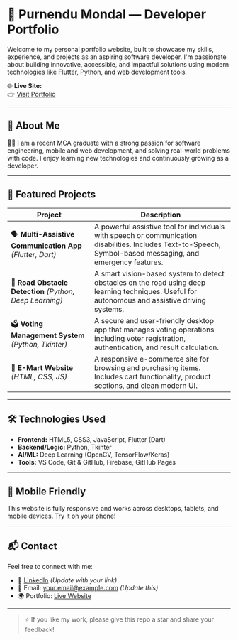 # 🌟 Purnendu Mondal — Developer Portfolio

Welcome to my personal portfolio website, built to showcase my skills, experience, and projects as an aspiring software developer. I'm passionate about building innovative, accessible, and impactful solutions using modern technologies like Flutter, Python, and web development tools.

🌐 **Live Site:**  
👉 [Visit Portfolio](https://purnendumondal-ascoder.github.io/Portfolio-/)

---

## 🧠 About Me

👨‍💻 I am a recent MCA graduate with a strong passion for software engineering, mobile and web development, and solving real-world problems with code. I enjoy learning new technologies and continuously growing as a developer.

---

## 🚀 Featured Projects

| Project | Description |
|--------|-------------|
| 🗣️ **Multi-Assistive Communication App** *(Flutter, Dart)* | A powerful assistive tool for individuals with speech or communication disabilities. Includes Text-to-Speech, Symbol-based messaging, and emergency features. |
| 🛑 **Road Obstacle Detection** *(Python, Deep Learning)* | A smart vision-based system to detect obstacles on the road using deep learning techniques. Useful for autonomous and assistive driving systems. |
| 🗳️ **Voting Management System** *(Python, Tkinter)* | A secure and user-friendly desktop app that manages voting operations including voter registration, authentication, and result calculation. |
| 🛒 **E-Mart Website** *(HTML, CSS, JS)* | A responsive e-commerce site for browsing and purchasing items. Includes cart functionality, product sections, and clean modern UI. |

---

## 🛠️ Technologies Used

- **Frontend:** HTML5, CSS3, JavaScript, Flutter (Dart)
- **Backend/Logic:** Python, Tkinter
- **AI/ML:** Deep Learning (OpenCV, TensorFlow/Keras)
- **Tools:** VS Code, Git & GitHub, Firebase, GitHub Pages

---

## 📱 Mobile Friendly

This website is fully responsive and works across desktops, tablets, and mobile devices. Try it on your phone!

---

## 📬 Contact

Feel free to connect with me:

- 💼 [LinkedIn](https://www.linkedin.com/in/your-link) *(Update with your link)*
- 📧 Email: your.email@example.com *(Update this)*
- 🌍 Portfolio: [Live Website](https://purnendumondal-ascoder.github.io/Portfolio-/)

---

> ⭐ If you like my work, please give this repo a star and share your feedback!
